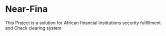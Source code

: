 # Near-Fina
This Project is a solution for African financial institutions security fulfillment and Check clearing system 
